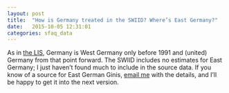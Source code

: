 ```yaml
---
layout: post
title:  "How is Germany treated in the SWIID? Where’s East Germany?"
date:   2015-10-05 12:31:01
categories: sfaq_data
---
```


As in [the LIS](http://www.lisdatacenter.org), Germany is West Germany only before 1991 and (united) Germany from that point forward. The SWIID includes no estimates for East Germany; I just haven’t found much to include in the source data. If you know of a source for East German Ginis, [email me](mailto:frederick-solt@uiowa.edu) with the details, and I’ll be happy to get it into the next version.
